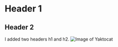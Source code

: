 # Header 1
## Header 2


I added two headers h1 and h2. 
![Image of Yaktocat](https://octodex.github.com/images/yaktocat.png)

